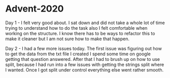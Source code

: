 # Advent-2020

Day 1 - I felt very good about.  I sat down and did not take a whole lot of time trying to understand how to do the task
also I felt comfortable when working on the structure.  I know there has to be ways to refactor this to make it cleaner
but I am not sure how to make that happen.

Day 2 - I had a few more issues today.  The first issue was figuring out how to get the data from the txt file I created
I spend some time on google getting that question answered.  After that I had to brush up on how to use split, because
I had run into a few issues with getting the strings split where I wanted.  Once I got split under control everything
else went rather smooth.
